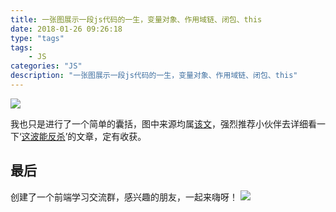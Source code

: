 ```yaml
---
title: 一张图展示一段js代码的一生，变量对象、作用域链、闭包、this
date: 2018-01-26 09:26:18
type: "tags"
tags: 
	- JS
categories: "JS"
description: "一张图展示一段js代码的一生，变量对象、作用域链、闭包、this"
---
```

![](https://i.imgur.com/9LkJ8hC.png)

我也只是进行了一个简单的囊括，图中来源均属[该文](https://yangbo5207.github.io/wutongluo/ji-chu-jin-jie-xi-lie/er-3001-zhi-xing-shang-xia-wen.html)，强烈推荐小伙伴去详细看一下‘[这波能反杀](https://yangbo5207.github.io/wutongluo/ji-chu-jin-jie-xi-lie/er-3001-zhi-xing-shang-xia-wen.html)’的文章，定有收获。


## 最后

创建了一个前端学习交流群，感兴趣的朋友，一起来嗨呀！
![](https://ws1.sinaimg.cn/large/006tNc79gy1g2qi8r9stqj30a50dwdkq.jpg)